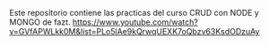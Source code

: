 Este repositorio contiene las practicas del curso CRUD con NODE y MONGO  de fazt. 
https://www.youtube.com/watch?v=GVfAPWLkk0M&list=PLo5lAe9kQrwqUEXK7oQbzv63KsdODzuAy
